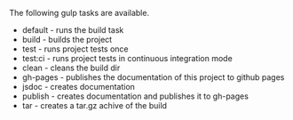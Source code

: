 The following gulp tasks are available.
* default - runs the build task
* build - builds the project
* test - runs project tests once
* test:ci - runs project tests in continuous integration mode
* clean - cleans the build dir
* gh-pages - publishes the documentation of this project to github pages
* jsdoc - creates documentation
* publish - creates documentation and publishes it to gh-pages
* tar - creates a tar.gz achive of the build